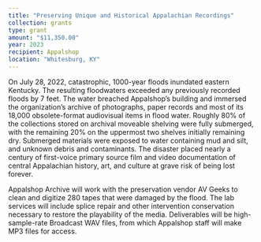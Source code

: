 ```yaml
---
title: "Preserving Unique and Historical Appalachian Recordings"
collection: grants
type: grant
amount: "$11,350.00"
year: 2023
recipient: Appalshop
location: "Whitesburg, KY"
---
```


On July 28, 2022, catastrophic, 1000-year floods inundated eastern Kentucky. The resulting floodwaters exceeded any previously recorded floods by 7 feet. The water breached Appalshop’s building and immersed the organization’s archive of
photographs, paper records and most of its 18,000 obsolete-format audiovisual items in flood water. Roughly 80% of the collections stored on archival moveable shelving were fully
submerged, with the remaining 20% on the uppermost two shelves initially remaining dry.
Submerged materials were exposed to water containing mud and silt, and unknown debris and contaminants. The disaster placed nearly a century of first-voice primary source film and video documentation of central Appalachian history, art, and culture at grave risk of being lost forever.

Appalshop Archive will work with the preservation vendor AV Geeks to clean and digitize 280 tapes that were damaged by the flood. The lab services will include splice repair and other intervention conservation necessary to restore the playability of the media. Deliverables will be high-sample-rate Broadcast WAV files, from which Appalshop staff will make MP3 files for access.
